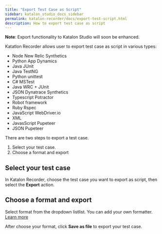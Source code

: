 ```yaml
---
title: "Export Test Case as Script"
sidebar: katalon_studio_docs_sidebar
permalink: katalon-recorder/docs/export-test-script.html
description: How to export test case as script
---
```


**Note**: Export functionality to Katalon Studio will soon be enhanced.

Katatlon Recorder allows user to export test case as script in various types:
- Node New Relic Synthetics
- Python App Dynamics
- Java JUnit
- Java TestNG
- Python unittest
- C# MSTest
- Java WRC + JUnit
- JSON Dynatrace Synthetics
- Typescript Potractor
- Robot framework
- Ruby Rspec
- JavaScript WebDriver.io
- XML
- JavasScript Pupeteer
- JSON Pupeteer

There are two steps to export a test case.
1. Select your test case.
2. Choose a format and export

## Select your test case

In Katalon Recorder, choose the test case you want to export as script, then select the **Export** action.

## Choose a format and export

Select format from the dropdown listlist. You can add your own formatter. [Learn more](https://github.com/katalon-studio/katalon-recorder)

After choose your format, click **Save as file** to export your test case.
